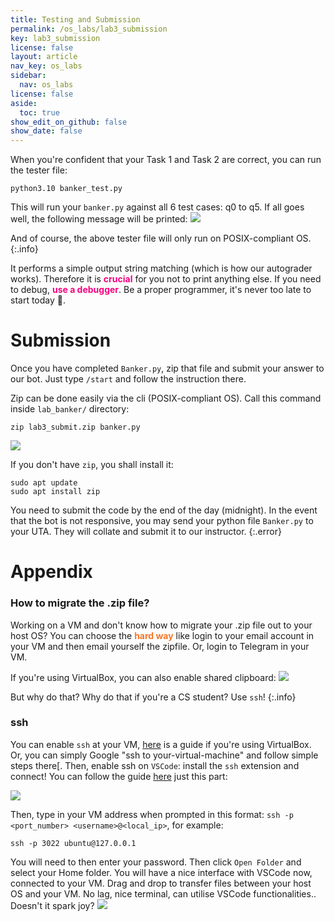 ```yaml
---
title: Testing and Submission
permalink: /os_labs/lab3_submission
key: lab3_submission
license: false
layout: article
nav_key: os_labs
sidebar:
  nav: os_labs
license: false
aside:
  toc: true
show_edit_on_github: false
show_date: false
---
```


When you're confident that your Task 1 and Task 2 are correct, you can run the tester file:
```
python3.10 banker_test.py
```
This will run your `banker.py` against all 6 test cases: q0 to q5. If all goes well, the following message will be printed:
<img src="/50005/assets/images/lab3/2.png"  class="center_seventy"/>

And of course, the above tester file will only run on POSIX-compliant OS.
{:.info}

It performs a simple output string matching (which is how our autograder works). Therefore it is <span style="color:#f7007f;"><b>crucial</b></span> for you not to print anything else. If you need to debug, <span style="color:#f7007f;"><b>use a debugger</b></span>. Be a proper programmer, it's never too late to start today 🥳.


# Submission
Once you have completed `Banker.py`, zip that file and submit your answer to our bot. Just type `/start` and follow the instruction there. 

Zip can be done easily via the cli (POSIX-compliant OS). Call this command inside `lab_banker/` directory:
```
zip lab3_submit.zip banker.py
```
<img src="/50005/assets/images/lab3/3.png"  class="center_seventy"/>

If you don't have `zip`, you shall install it:
```
sudo apt update
sudo apt install zip
```

You need to submit the code by the end of the day (midnight). In the event that the bot is not responsive, you may send your python file `Banker.py` to your UTA. They will collate and submit it to our instructor. 
{:.error} 

# Appendix 
### How to migrate the .zip file?
Working on a VM and don't know how to migrate your .zip file out to your host OS? You can choose the <span style="color:#f77729;"><b>hard way</b></span> like login to your email account in your VM and then email yourself the zipfile. Or, login to Telegram in your VM. 

If you're using VirtualBox, you can also enable shared clipboard:
<img src="/50005/assets/images/lab3/5.png"  class="center_seventy"/>

But why do that? Why do that if you're a CS student? Use `ssh`! 
{:.info}

### ssh
You can enable `ssh` at your VM, [here](https://dev.to/developertharun/easy-way-to-ssh-into-virtualbox-machine-any-os-just-x-steps-5d9i) is a guide if you're using VirtualBox. Or, you can simply Google "ssh to your-virtual-machine" and follow simple steps there[. Then, enable ssh on `VSCode`: install the `ssh` extension and connect! You can follow the guide [here](https://code.visualstudio.com/docs/remote/ssh-tutorial) just this part:

<img src="/50005/assets/images/lab3/4.png"  class="center_seventy"/>

Then, type in your VM address when prompted in this format: `ssh -p <port_number> <username>@<local_ip>`, for example:
```
ssh -p 3022 ubuntu@127.0.0.1
```

You will need to then enter your password. Then click `Open Folder` and select your Home folder. You will have a nice interface with VSCode now, connected to your VM. Drag and drop to transfer files between your host OS and your VM. No lag, nice terminal, can utilise VSCode functionalities.. Doesn't it spark joy?
<img src="/50005/assets/images/lab3/6.png"  class="center_seventy"/>




